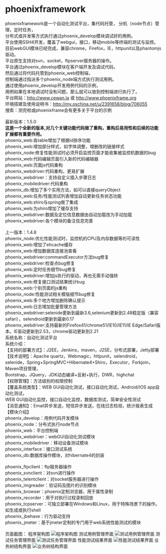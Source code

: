 # phoenixframework<br>
   phoenixframework是一个自动化测试平台，集代码托管，
 分机（node节点）管理，定时任务，<br>
分布式或并发等方式执行通过phoenix_develop模块调试好的用例。<br>
平台使用SSH4开发，覆盖了webgui，接口，移动mobile等终端的测试与监控。<br>
目前webGUI模块已经完成，兼容chrome，Firefox，IE，httpunit以及phantomjs驱动。<br>
平台原生支持对svn，socket，ftpserver服务器的操作。<br>
平台通过phoenix_develop模块在客户端开发及调试代码，<br>
然后通过将代码托管到phoenix_web控制端，<br>
控制端通过指派多个phoenix_node端方式执行测试用例。<br>
通过使用phoenix_develop开发用例代码的示例，<br>
用例如果在本地调试时没有问题，那么就可以放到控制端进行执行了。<br>
平台网站：http://www.cewan.la 或 http://www.phoenixframe.org<br>
环境搭建及使用说明书：http://my.oschina.net/u/2391658/blog/706055<br>
搜索：测完啦或phoenixframe会有更多关于平台的示例<br>
<br>
最新版本：1.5.0<br>
<b>这是一个全新的版本,对几个关键功能代码做了重构，重构后易用性和后续的功能扩展都有重要作用。</b><br>
phoenix_web:各table增加了根据id排序功能<br>
phoenix_web:增加部分样式，如字体调整，增删改的链接样式<br>
phoenix_node:修复性能测试时必须开启监控页面才能收集被监控机数据的bug<br>
phoenix_web:代码编辑页面引入新的代码编辑器<br>
phoenix_web:页面js代码重构<br>
phoenix_webdriver:代码重构，更易扩展<br>
phoenix_webdriver：支持自定义插入步骤日志<br>
phoenix_mobiledriver:代码重构<br>
phoenix_db:增加了多个实用方法，如可以直接queryObject<br>
phoenix_web:任务/性能测试列表增加自动更新任务状态功能<br>
phoenix_web:shiro与spring做了集成<br>
phoenix_web:为shiro增加了缓存支持<br>
phoenix_webdriver:数据及定位信息数据由自动加载改为手动加载<br>
phoenix_webdriver:各个模块的备注信息完善<br>
<br>
上一版本：1.4.8<br>
phoenix_node:优化性能测试时，监控机的CPU及内存数据等的可读性<br>
phoenix_web:增加了ehcache缓存<br>
phoenix_web:增加数据库连接池查看<br>
phoenix_webdriver:commandExecutor方法bug修复<br>
phoenix_webdriver:检查点bug修复<br>
phoenix_web:定时任务细节bug修复<br>
phoenix_webdriver:增加js执行的驱动，再也无需手动强转<br>
phoenix_web:修复接口测试结果统计bug<br>
phoenix_web:个别页面的js重构<br>
phoenix_node:性能测试相关模版细节bug修复<br>
phoenix_web:多个地方增加删除确认提示<br>
phoenix_web:日志增加批量管理方法<br>
phoenix_webdriver:selenide更新到最新3.6,selenium更新到2.48稳定版（兼容safari），selendroid更新到最新0.17<br>
phoenix_webdriver:支持最新的Firefox41/chrome51/IE10/IE11/IE Edge/Safari版本。IE驱动更新到2.53，chrome驱动更新到2.21<br>
系统名称：自动化测试平台<br> 
系统介绍： <br>
【支持的部署方式】：J2EE，Jenkins，maven，J2SE，分布式部署，Jetty部署 <br>
【技术说明】：Apache quartz，Webmagic，httpunit，selendroid，<br>
selenide，Spring+SpringMVC+Hibernate4+Shiro，Executor，Forkjoin，Maven项目管理，<br>
Bootstrap，JQuery，JDK动态编译+反射+执行，DWR，highchat <br>
【权限管理】：方法级别的权限控制 <br>
【覆盖系统类型】：WEB GUI自动化测试，接口自动化测试，Android/IOS app自动化测试，<br>
WEB GUI自动化监控，接口自动化监控，数据库测试，简单安全性测试 <br>
【消息通知】：Email异步发送，短信异步发送，在线日志检视，统计报表生成<br>
【模块介绍】<br>
phoenix_develop：用例代码开发模块<br>
phoenix_node：分布式执行node节点<br>
phoenix_web：平台控制端<br>
phoenix_webdriver：webGUI自动化测试模块<br>
phoenix_mobiledriver：移动设备测试模块<br>
phoenix_interface：接口测试系统<br>
phoenix_db:数据库操作模块，对hibernate4的封装<br>	
phoenix_ftpclient：ftp服务器操作<br>
phoenix_svnclient：对svn进行操作<br>
phoenix_telentclient：对socket服务器进行操作<br>
phoenix_imgreader：验证码及图片的识别模块<br>
phoenix_browser：phoenix定制浏览器，用于属性录制<br>
phoenix_recorder：用于对执行过程录制回放<br>
phoenix_tcpserver：可独立部署在Windows和Linux，用于特殊场景下的操作。如生成或执行shell	<br>
phoenix_jbehave：行为驱动支持	<br>
phoenix_jmeter：基于jmeter定制的专门用于web系统性能测试的模块<br>
<br>
页面截图：
程序架构图
![程序架构图](http://www.cewan.la/images/welcome.jpg) 
测试用例管理界面
![测试用例管理界面](http://www.cewan.la/images/case.jpg) 
测试任务管理界面
![测试任务管理界面](http://www.cewan.la/images/task.jpg)
性能测试结果界面 
![性能测试结果界面](http://www.cewan.la/images/perf.jpg)
业务树结构界面
![业务树结构界面](http://www.cewan.la/images/tree.jpg)
